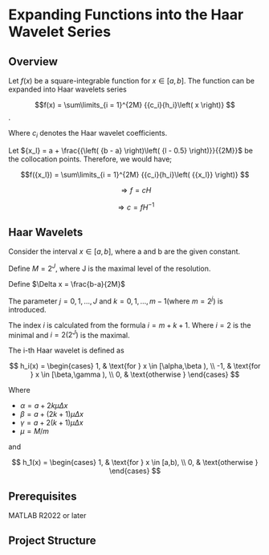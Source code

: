 # Expanding Functions into the Haar Wavelet Series
 ## Overview
 Let $f(x)$ be a square-integrable function for $x \in [a,b]$. The function can be expanded into Haar wavelets series
 
$$f(x) = \sum\limits_{i = 1}^{2M} {{c_i}{h_i}\left( x \right)} $$.

Where $c_i$ denotes the Haar wavelet coefficients.



Let ${x_l} = a + \frac{{\left( {b - a} \right)\left( {l - 0.5} \right)}}{{2M}}$ be the collocation points. Therefore, we would have;


$$f({x_l}) = \sum\limits_{i = 1}^{2M} {{c_i}{h_i}\left( {{x_l}} \right)} $$

$$ \Rightarrow f = cH$$

$$  \Rightarrow c = f{H^{ - 1}} $$

## Haar Wavelets
Consider the interval $x \in [a,b]$, where a and b are the given constant. 

Define $M = 2^J$, where J is the maximal level of the resolution.

Define $\Delta x = \frac{b-a}{2M}$

The parameter $j = 0,1, \ldots ,J$ and $k = 0,1, \ldots ,m - 1$(where $m=2^j$) is introduced.

The index $i$ is calculated from the formula $i=m+k+1$. Where $i=2$ is the minimal and $i=2(2^J)$ is the maximal.


The i-th Haar wavelet is defined as

$$
h_i(x) = \begin{cases}
        1, & \text{for } x \in [\alpha,\beta ), \\
        -1, & \text{for } x \in [\beta,\gamma ), \\
        0, & \text{otherwise } 
    \end{cases}
$$

Where 
- $\alpha  = a + 2k\mu \Delta x$
- $\beta  = a + \left( {2k + 1} \right)\mu \Delta x$
- $\gamma  = a + 2\left( {k + 1} \right)\mu \Delta x$
- $\mu  = M/m$

and 

$$
 h_1(x) = \begin{cases}
        1, & \text{for } x \in [a,b), \\
        0, & \text{otherwise } 
    \end{cases}
$$

## Prerequisites
MATLAB R2022 or later

## Project Structure

